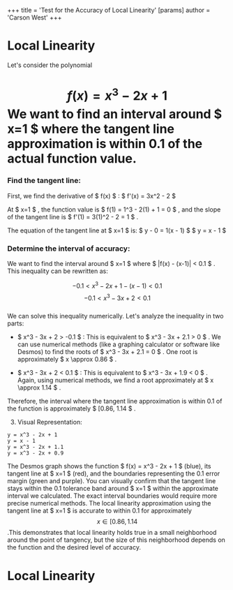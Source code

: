 +++
 title = 'Test for the Accuracy of Local Linearity'
[params]
	author = 'Carson West'
+++
# Local Linearity

Let's consider the polynomial 
#  $$ f(x) = x^3 - 2x + 1 $$  We want to find an interval around  $ x=1 $  where the tangent line approximation is within 0.1 of the actual function value.

### Find the tangent line:

First, we find the derivative of  $ f(x) $ :
 $ f'(x) = 3x^2 - 2 $ 

At  $ x=1 $ , the function value is  $ f(1) = 1^3 - 2(1) + 1 = 0 $ , and the slope of the tangent line is  $ f'(1) = 3(1)^2 - 2 = 1 $ .

The equation of the tangent line at  $ x=1 $  is:
 $ y - 0 = 1(x - 1) $ 
 $ y = x - 1 $ 

### Determine the interval of accuracy:

We want to find the interval around  $ x=1 $  where  $ |f(x) - (x-1)| < 0.1 $ .  This inequality can be rewritten as:

 $$ -0.1 < x^3 - 2x + 1 - (x - 1) < 0.1 $$   $$ -0.1 < x^3 - 3x + 2 < 0.1 $$  
We can solve this inequality numerically.  Let's analyze the inequality in two parts:

*  $ x^3 - 3x + 2 > -0.1 $ :  This is equivalent to  $ x^3 - 3x + 2.1 > 0 $ .  We can use numerical methods (like a graphing calculator or software like Desmos) to find the roots of  $ x^3 - 3x + 2.1 = 0 $ .  One root is approximately  $ x \approx 0.86 $ .

*  $ x^3 - 3x + 2 < 0.1 $ : This is equivalent to  $ x^3 - 3x + 1.9 < 0 $ . Again, using numerical methods, we find a root approximately at  $ x \approx 1.14 $ .


Therefore, the interval where the tangent line approximation is within 0.1 of the function is approximately  $ [0.86, 1.14 $ .

3. Visual Representation:

```desmos-graph
y = x^3 - 2x + 1
y = x - 1
y = x^3 - 2x + 1.1
y = x^3 - 2x + 0.9
```

The Desmos graph shows the function  $ f(x) = x^3 - 2x + 1 $  (blue), its tangent line at  $ x=1 $  (red), and the boundaries representing the 0.1 error margin (green and purple). You can visually confirm that the tangent line stays within the 0.1 tolerance band around  $ x=1 $  within the approximate interval we calculated.  The exact interval boundaries would require more precise numerical methods.
The local linearity approximation using the tangent line at  $ x=1 $  is accurate to within 0.1 for approximately  $$ x \in [0.86, 1.14 $$ .This demonstrates that local linearity holds true in a small neighborhood around the point of tangency, but the size of this neighborhood depends on the function and the desired level of accuracy.

# Local Linearity
